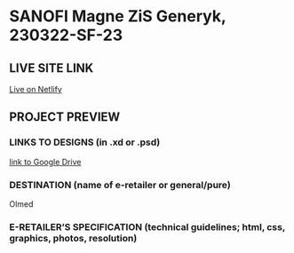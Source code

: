 # SANOFI Magne ZiS Generyk, 230322-SF-23
<!-- please enter project number recived from PM -->

## LIVE SITE LINK 
<!-- please enter link to site preview here -->
[Live on Netlify](https://648abfaebedad4545f7e89ba--dazzling-pixie-2685ed.netlify.app/)

## PROJECT PREVIEW
<!-- ![Design preview for the project](./link) -->


### LINKS TO DESIGNS (in .xd or .psd)
<!-- please enter link to preview designs -->
[link to Google Drive](https://drive.google.com/drive/folders/1biGroYgNT1uWlYCavHus_0mVt8ZndgXq)

### DESTINATION (name of e-retailer or general/pure)
<!-- please enter e-retailers name -->
Olmed

### E-RETAILER’S SPECIFICATION (technical guidelines; html, css, graphics, photos, resolution)
<!-- please enter any additional comments important for the project -->
